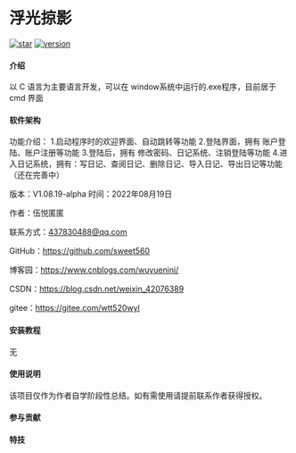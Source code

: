 # 浮光掠影
[![star](https://gitee.com/wtt520wyl/skimming-over-the-surface/badge/star.svg?theme=dark)](https://gitee.com/wtt520wyl/skimming-over-the-surface/stargazers)
[![version](https://badgen.net/badge/version/V1.08.19-alpha/blue?icon=github&label)](https://badgen.net/badge/version/V1.08.19-alpha/blue?icon=github&label)
#### 介绍
以 C 语言为主要语言开发，可以在 window系统中运行的.exe程序，目前居于 cmd 界面

#### 软件架构
功能介绍：
        1.启动程序时的欢迎界面、自动跳转等功能
        2.登陆界面，拥有 账户登陆、账户注册等功能
        3.登陆后，拥有 修改密码、日记系统、注销登陆等功能
        4.进入日记系统，拥有：写日记、查阅日记、删除日记、导入日记、导出日记等功能（还在完善中）

版本：V1.08.19-alpha 时间：2022年08月19日

作者：伍悦匿匿

联系方式：437830488@qq.com 

GitHub：https://github.com/sweet560

博客园：https://www.cnblogs.com/wuyuenini/

CSDN：https://blog.csdn.net/weixin_42076389

gitee：https://gitee.com/wtt520wyl

#### 安装教程

无

#### 使用说明

该项目仅作为作者自学阶段性总结。如有需使用请提前联系作者获得授权。

#### 参与贡献

#### 特技
